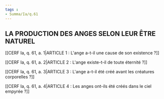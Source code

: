 ```yaml
---
tags : 
- Summa/Ia/q.61
---
```


## LA PRODUCTION DES ANGES SELON LEUR ÊTRE NATUREL

[[CERF Ia, q. 61, a. 1|ARTICLE 1 : L'ange a-t-il une cause de son existence ?]]

[[CERF Ia, q. 61, a. 2|ARTICLE 2 : L'ange existe-t-il de toute éternité ?]]

[[CERF Ia, q. 61, a. 3|ARTICLE 3 : L'ange a-t-il été créé avant les créatures corporelles ?]]

[[CERF Ia, q. 61, a. 4|ARTICLE 4 : Les anges ont-ils été créés dans le ciel empyrée ?]]

